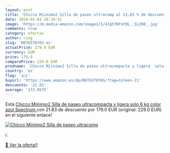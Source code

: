 ```yaml
---
layout: post
title: 'Chicco Miinimo2 Silla de paseo ultracomp al 21.83 % de descuento'
date: 2020-05-01 20:10:51
image: 'https://m.media-amazon.com/images/I/41qSfWYat9L._SL200_.jpg'
comments: true
category: ofertas
author: ring
slug: 'B07G376Y6S-es'
actualPrice: 179.0 EUR
currency: EUR
price: 179.0
comparePrice: 229.0 EUR
prodname: 'Chicco Miinimo2 Silla de paseo ultracompacta y ligera  solo 6 kg  color azul  Spectrum '
country: 'es'
flag: '🇪🇸'
buyurl: 'https://www.amazon.es/dp/B07G376Y6S/?tag=tolees-21'
descuento: '21.83'
average: '173.9575'
---
```


Está [Chicco Miinimo2 Silla de paseo ultracompacta y ligera  solo 6 kg  color azul  Spectrum ](https://www.amazon.es/dp/B07G376Y6S/?tag=tolees-21) con 21.83 de descuento por 179.0 EUR (original: 229.0 EUR) en el siguiente enlace!

[![Chicco Miinimo2 Silla de paseo ultracomp](https://m.media-amazon.com/images/I/41qSfWYat9L._SL200_.jpg)](https://www.amazon.es/dp/B07G376Y6S/?tag=tolees-21)

ℹ️:


[🛒 Ver la oferta!!](https://www.amazon.es/dp/B07G376Y6S/?tag=tolees-21)
